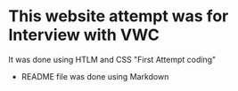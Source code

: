 # This website attempt was for Interview with VWC

It was done using HTLM and CSS "First Attempt coding"

* README file was done using Markdown
